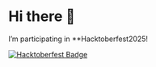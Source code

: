 # Hi there 👋

I’m participating in **Hacktoberfest2025!

[![Hacktoberfest Badge](https://www.holopin.io/hacktoberfest2025/userbadge/cmg94dlil0055l4043y13ssi1?balloons=true)](https://www.holopin.io/hacktoberfest2025/userbadge/cmg94dlil0055l4043y13ssi1?balloons=true)
